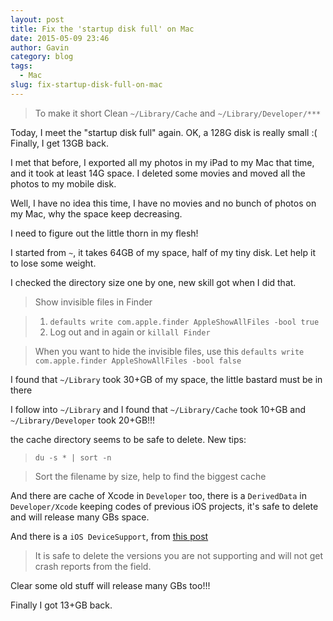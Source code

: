 ```yaml
---
layout: post
title: Fix the 'startup disk full' on Mac
date: 2015-05-09 23:46
author: Gavin
category: blog
tags:
  - Mac
slug: fix-startup-disk-full-on-mac
---
```


> To make it short
> Clean `~/Library/Cache` and `~/Library/Developer/***`

Today, I meet the "startup disk full" again. OK, a 128G disk is really small :( Finally, I get 13GB back.

I met that before, I exported all my photos in my iPad to my Mac that time, and it took at least 14G space. I deleted some movies and moved all the photos to my mobile disk.

Well, I have no idea this time, I have no movies and no  bunch of photos on my Mac, why the space keep decreasing.

I need to figure out the little thorn in my flesh!

I started from `~`, it takes 64GB of my space, half of my tiny disk. Let help it to lose some weight.

I checked the directory size one by one, new skill got when I did that.

> Show invisible files in Finder

> 1. `defaults write com.apple.finder AppleShowAllFiles -bool true`
> 2. Log out and in again or `killall Finder`

> When you want to hide the invisible files, use this
> `defaults write com.apple.finder AppleShowAllFiles -bool false`

I found that `~/Library` took 30+GB of my space, the little bastard must be in there

I follow into `~/Library` and I found that `~/Library/Cache` took 10+GB and `~/Library/Developer` took 20+GB!!!

the cache directory seems to be safe to delete. New tips:

> `du -s * | sort -n`

> Sort the filename by size, help to find the biggest cache

And there are cache of Xcode in `Developer` too, there is a `DerivedData` in `Developer/Xcode` keeping codes of previous iOS projects, it's safe to delete and will release many GBs space.

And there is a `iOS DeviceSupport`, from [this post](http://stackoverflow.com/questions/13334417/can-i-delete-duplicates-6-0-ios-devicesupport)

> It is safe to delete the versions you are not supporting and will not get crash reports from the field.

Clear some old stuff will release many GBs too!!!

Finally I got 13+GB back.
